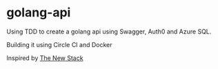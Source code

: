 # golang-api
Using TDD to create a golang api using Swagger, Auth0 and Azure SQL.

Building it using Circle CI and Docker

Inspired by [The New Stack](https://thenewstack.io/make-a-restful-json-api-go/)
